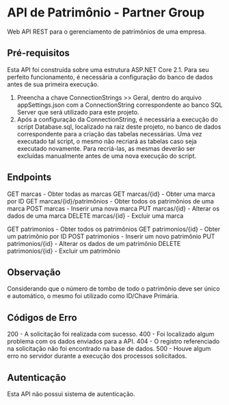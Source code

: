 # API de Patrimônio - Partner Group
Web API REST para o gerenciamento de patrimônios de uma empresa.

## Pré-requisitos
Esta API foi construída sobre uma estrutura ASP.NET Core 2.1. Para seu perfeito funcionamento, é necessária a configuração do banco de dados antes de sua primeira execução.
1. Preencha a chave ConnectionStrings >> Geral, dentro do arquivo appSettings.json com a ConnectionString correspondente ao banco SQL Server que será utilizado para este projeto.
2. Após a configuração da ConnectionString, é necessária a execução do script Database.sql, localizado na raiz deste projeto, no banco de dados correspondente para a criação das tabelas necessárias. Uma vez executado tal script, o mesmo não recriará as tabelas caso seja executado novamente. Para recriá-las, as mesmas deverão ser excluídas manualmente antes de uma nova execução do script.

## Endpoints
GET		marcas						- Obter todas as marcas
GET		marcas/{id}					- Obter uma marca por ID
GET		marcas/{id}/patrimônios		- Obter todos os patrimônios de uma marca
POST	marcas						- Inserir uma nova marca
PUT		marcas/{id}					- Alterar os dados de uma marca
DELETE	marcas/{id}					- Excluir uma marca

GET		patrimonios					- Obter todos os patrimônios
GET		patrimonios/{id}			- Obter um patrimônio por ID
POST	patrimonios					- Inserir um novo patrimônio
PUT		patrimonios/{id}			- Alterar os dados de um patrimônio
DELETE	patrimonios/{id}			- Excluir um patrimônio

## Observação
Considerando que o número de tombo de todo o patrimônio deve ser único e automático, o mesmo foi utilizado como ID/Chave Primária.

## Códigos de Erro
200 - A solicitação foi realizada com sucesso.
400 - Foi localizado algum problema com os dados enviados para a API.
404 - O registro referenciado na solicitação não foi encontrado na base de dados.
500 - Houve algum erro no servidor durante a execução dos processos solicitados.

## Autenticação
Esta API não possui sistema de autenticação.